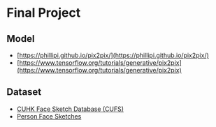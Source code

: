 # Final Project

## Model

- [https://phillipi.github.io/pix2pix/](https://phillipi.github.io/pix2pix/)
- [https://www.tensorflow.org/tutorials/generative/pix2pix](https://www.tensorflow.org/tutorials/generative/pix2pix)

## Dataset

- [CUHK Face Sketch Database (CUFS)](https://www.kaggle.com/datasets/arbazkhan971/cuhk-face-sketch-database-cufs?select=photo)
- [Person Face Sketches](https://www.kaggle.com/datasets/almightyj/person-face-sketches)

